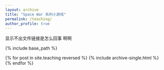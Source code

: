 ```yaml
---
layout: archive
title: "Space War 系列小游戏"
permalink: /teaching/
author_profile: true
---
```


显示不出文件链接是怎么回事
啊啊

{% include base_path %}

{% for post in site.teaching reversed %}
  {% include archive-single.html %}
{% endfor %}
